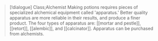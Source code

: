 >[!dialogue] Class;Alchemist
Making potions requires pieces of specialized alchemical equipment called 'apparatus.' Better quality apparatus are more reliable in their results, and produce a finer product. The four types of apparatus are: [[mortar and pestle]], [[retort]], [[alembic]], and [[calcinator]]. Apparatus can be purchased from alchemists.
